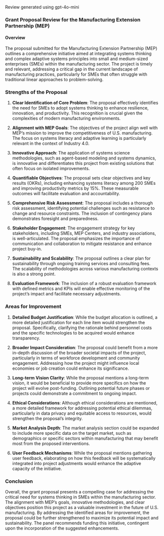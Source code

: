 Review generated using gpt-4o-mini

### Grant Proposal Review for the Manufacturing Extension Partnership (MEP)

#### Overview
The proposal submitted for the Manufacturing Extension Partnership (MEP) outlines a comprehensive initiative aimed at integrating systems thinking and complex adaptive systems principles into small and medium-sized enterprises (SMEs) within the manufacturing sector. The project is timely and relevant, addressing a critical gap in the current landscape of manufacturing practices, particularly for SMEs that often struggle with traditional linear approaches to problem-solving.

### Strengths of the Proposal

1. **Clear Identification of Core Problem**: The proposal effectively identifies the need for SMEs to adopt systems thinking to enhance resilience, innovation, and productivity. This recognition is crucial given the complexities of modern manufacturing environments.

2. **Alignment with MEP Goals**: The objectives of the project align well with MEP’s mission to improve the competitiveness of U.S. manufacturing. The focus on systems literacy and adaptive learning is particularly relevant in the context of Industry 4.0.

3. **Innovative Approach**: The application of systems science methodologies, such as agent-based modeling and systems dynamics, is innovative and differentiates this project from existing solutions that often focus on isolated improvements.

4. **Quantifiable Objectives**: The proposal sets clear objectives and key results (OKRs), including enhancing systems literacy among 200 SMEs and improving productivity metrics by 15%. These measurable outcomes will facilitate evaluation and accountability.

5. **Comprehensive Risk Assessment**: The proposal includes a thorough risk assessment, identifying potential challenges such as resistance to change and resource constraints. The inclusion of contingency plans demonstrates foresight and preparedness.

6. **Stakeholder Engagement**: The engagement strategy for key stakeholders, including SMEs, MEP Centers, and industry associations, is well-articulated. The proposal emphasizes the importance of communication and collaboration to mitigate resistance and enhance project buy-in.

7. **Sustainability and Scalability**: The proposal outlines a clear plan for sustainability through ongoing training services and consulting fees. The scalability of methodologies across various manufacturing contexts is also a strong point.

8. **Evaluation Framework**: The inclusion of a robust evaluation framework with defined metrics and KPIs will enable effective monitoring of the project’s impact and facilitate necessary adjustments.

### Areas for Improvement

1. **Detailed Budget Justification**: While the budget allocation is outlined, a more detailed justification for each line item would strengthen the proposal. Specifically, clarifying the rationale behind personnel costs and the specific technologies to be acquired would enhance transparency.

2. **Broader Impact Consideration**: The proposal could benefit from a more in-depth discussion of the broader societal impacts of the project, particularly in terms of workforce development and community engagement. Addressing how the project might influence local economies or job creation could enhance its significance.

3. **Long-term Vision Clarity**: While the proposal mentions a long-term vision, it would be beneficial to provide more specifics on how the project will evolve post-funding. Outlining potential future phases or projects could demonstrate a commitment to ongoing impact.

4. **Ethical Considerations**: Although ethical considerations are mentioned, a more detailed framework for addressing potential ethical dilemmas, particularly in data privacy and equitable access to resources, would strengthen the proposal’s integrity.

5. **Market Analysis Depth**: The market analysis section could be expanded to include more specific data on the target market, such as demographics or specific sectors within manufacturing that may benefit most from the proposed interventions.

6. **User Feedback Mechanisms**: While the proposal mentions gathering user feedback, elaborating on how this feedback will be systematically integrated into project adjustments would enhance the adaptive capacity of the initiative.

### Conclusion
Overall, the grant proposal presents a compelling case for addressing the critical need for systems thinking in SMEs within the manufacturing sector. The alignment with MEP’s goals, innovative methodologies, and clear objectives position this project as a valuable investment in the future of U.S. manufacturing. By addressing the identified areas for improvement, the proposal could be further strengthened to maximize its potential impact and sustainability. The panel recommends funding this initiative, contingent upon the incorporation of the suggested enhancements.